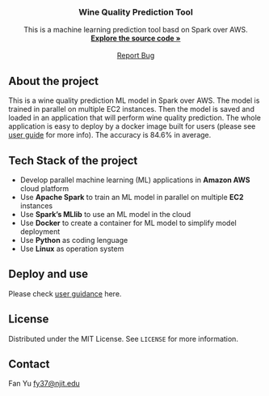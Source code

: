 
<h3 align="center">Wine Quality Prediction Tool</h3>

  <p align="center">
    This is a machine learning prediction tool basd on Spark over AWS.
    <br />
    <a href="https://github.com/kakatoto1/CS643/"><strong>Explore the source code »</strong></a>
    <br />
    <br />
    <a href="https://github.com/kakatoto1/CS643/issues">Report Bug</a>
  </p>


## About the project

This is a wine quality prediction ML model in Spark over AWS. The model is trained in parallel on multiple EC2 instances. Then the model is saved and loaded in an application that will perform wine quality prediction. The whole application is easy to deploy by a docker image built for users (please see <a href="[https://github.com/konaer/WineQualityPrediction/blob/main/UserGuidance.pdf](https://github.com/kakatoto1/CS643/blob/master/UserGuidance.pdf)">user guide</a> for more info). The accuracy is 84.6% in average.   


## Tech Stack of the project

* Develop parallel machine learning (ML) applications in **Amazon AWS** cloud platform
* Use **Apache Spark** to train an ML model in parallel on multiple **EC2** instances
* Use **Spark’s MLlib** to use an ML model in the cloud
* Use **Docker** to create a container for ML model to simplify model deployment
* Use **Python** as coding lenguage
* Use **Linux** as operation system


## Deploy and use
Please check <a href="https://github.com/kakatoto1/CS643/blob/master/UserGuidance.pdf">user guidance</a> here.


<!-- LICENSE -->
## License

Distributed under the MIT License. See `LICENSE` for more information.

<!-- CONTACT -->
## Contact

Fan Yu fy37@njit.edu
